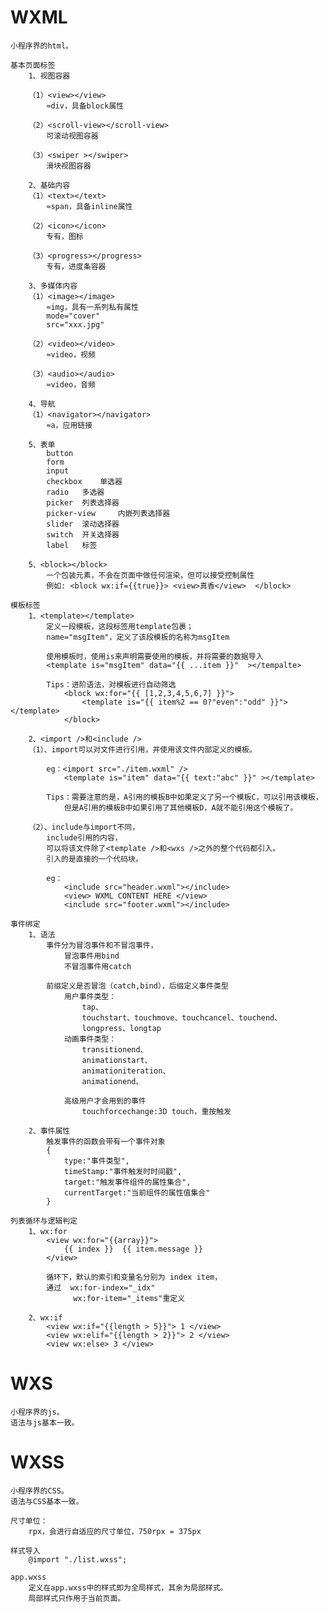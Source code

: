# WXML
    
    小程序界的html。

    基本页面标签
        1、视图容器

        （1）<view></view>
            ≈div，具备block属性

        （2）<scroll-view></scroll-view>
            可滚动视图容器

        （3）<swiper ></swiper>
            滑块视图容器

        2、基础内容
        （1）<text></text>
            ≈span，具备inline属性

        （2）<icon></icon>
            专有，图标

        （3）<progress></progress>
            专有，进度条容器

        3、多媒体内容
        （1）<image></image>
            ≈img，具有一系列私有属性
            mode="cover"
            src="xxx.jpg"
        
        （2）<video></video>
            ≈video，视频

        （3）<audio></audio>
            ≈video，音频

        4、导航
        （1）<navigator></navigator>
            ≈a，应用链接

        5、表单
            button
            form
            input
            checkbox    单选器
            radio   多选器
            picker  列表选择器
            picker-view     内嵌列表选择器
            slider  滚动选择器
            switch  开关选择器
            label   标签
        
        5、<block></block>
            一个包装元素，不会在页面中做任何渲染，但可以接受控制属性
            例如: <block wx:if={{true}}> <view>真香</view>  </block>

    模板标签
        1、<template></template>
            定义一段模板，这段标签用template包裹；
            name="msgItem"，定义了该段模板的名称为msgItem

            使用模板时，使用is来声明需要使用的模板，并将需要的数据导入
            <template is="msgItem" data="{{ ...item }}"  ></tempalte>

            Tips：进阶语法，对模板进行自动筛选
                <block wx:for="{{ [1,2,3,4,5,6,7] }}">
                    <template is="{{ item%2 == 0?"even":"odd" }}"></template>
                </block>

        2、<import />和<include />
        （1）、import可以对文件进行引用，并使用该文件内部定义的模板。

            eg：<import src="./item.wxml" />
                <template is="item" data="{{ text:"abc" }}" ></template>
        
            Tips：需要注意的是，A引用的模板B中如果定义了另一个模板C，可以引用该模板，
                但是A引用的模板B中如果引用了其他模板D，A就不能引用这个模板了。

        （2）、include与import不同，
            include引用的内容，
            可以将该文件除了<template />和<wxs />之外的整个代码都引入。
            引入的是直接的一个代码块。

            eg：
                <include src="header.wxml"></include>
                <view> WXML CONTENT HERE </view>
                <include src="footer.wxml"></include>

    事件绑定
        1、语法
            事件分为冒泡事件和不冒泡事件，
                冒泡事件用bind
                不冒泡事件用catch

            前缀定义是否冒泡（catch,bind），后缀定义事件类型
                用户事件类型：
                    tap、
                    touchstart、touchmove、touchcancel、touchend、
                    longpress、longtap
                动画事件类型：
                    transitionend、
                    animationstart、
                    animationiteration、
                    animationend、

                高级用户才会用到的事件
                    touchforcechange:3D touch，重按触发

        2、事件属性
            触发事件的函数会带有一个事件对象
            {
                type:"事件类型",
                timeStamp:"事件触发时时间戳",
                target:"触发事件组件的属性集合",
                currentTarget:"当前组件的属性值集合"
            }

    列表循环与逻辑判定
        1、wx:for
            <view wx:for="{{array}}">
                {{ index }}  {{ item.message }}  
            </view>

            循环下，默认的索引和变量名分别为 index item，
            通过  wx:for-index="_idx"
                  wx:for-item="_items"重定义

        2、wx:if
            <view wx:if="{{length > 5}}"> 1 </view>
            <view wx:elif="{{length > 2}}"> 2 </view>
            <view wx:else> 3 </view>

#   WXS

    小程序界的js。
    语法与js基本一致。


#   WXSS

    小程序界的CSS。
    语法与CSS基本一致。

    尺寸单位：
        rpx，会进行自适应的尺寸单位，750rpx = 375px

    样式导入
        @import "./list.wxss";

    app.wxss
        定义在app.wxss中的样式即为全局样式，其余为局部样式。
        局部样式只作用于当前页面。